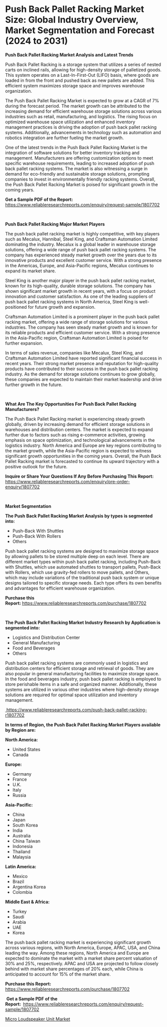 <p><h1>Push Back Pallet Racking Market Size: Global Industry Overview, Market Segmentation and Forecast (2024 to 2031)</h1></p><p><strong>Push Back Pallet Racking Market Analysis and Latest Trends</strong></p>
<p><p>Push Back Pallet Racking is a storage system that utilizes a series of nested carts on inclined rails, allowing for high-density storage of palletized goods. This system operates on a Last-In-First-Out (LIFO) basis, where goods are loaded in from the front and pushed back as new pallets are added. This efficient system maximizes storage space and improves warehouse organization.</p><p>The Push Back Pallet Racking Market is expected to grow at a CAGR of 7% during the forecast period. The market growth can be attributed to the increasing demand for efficient warehouse storage solutions across various industries such as retail, manufacturing, and logistics. The rising focus on optimized warehouse space utilization and enhanced inventory management practices is driving the adoption of push back pallet racking systems. Additionally, advancements in technology such as automation and robotics integration are further fueling the market growth.</p><p>One of the latest trends in the Push Back Pallet Racking Market is the integration of software solutions for better inventory tracking and management. Manufacturers are offering customization options to meet specific warehouse requirements, leading to increased adoption of push back pallet racking systems. The market is also witnessing a surge in demand for eco-friendly and sustainable storage solutions, prompting companies to invest in environmentally friendly racking systems. Overall, the Push Back Pallet Racking Market is poised for significant growth in the coming years.</p></p>
<p><strong>Get a Sample PDF of the Report:&nbsp;</strong> <a href="https://www.reliableresearchreports.com/enquiry/request-sample/1807702">https://www.reliableresearchreports.com/enquiry/request-sample/1807702</a></p>
<p>&nbsp;</p>
<p><strong>Push Back Pallet Racking Major Market Players</strong></p>
<p><p>The push back pallet racking market is highly competitive, with key players such as Mecalux, Hannibal, Steel King, and Craftsman Automation Limited dominating the industry. Mecalux is a global leader in warehouse storage solutions, offering a wide range of push back pallet racking systems. The company has experienced steady market growth over the years due to its innovative products and excellent customer service. With a strong presence in the Americas, Europe, and Asia-Pacific regions, Mecalux continues to expand its market share.</p><p>Steel King is another major player in the push back pallet racking market, known for its high-quality, durable storage solutions. The company has shown significant market growth in recent years, with a focus on product innovation and customer satisfaction. As one of the leading suppliers of push back pallet racking systems in North America, Steel King is well-positioned for future growth and expansion.</p><p>Craftsman Automation Limited is a prominent player in the push back pallet racking market, offering a wide range of storage solutions for various industries. The company has seen steady market growth and is known for its reliable products and efficient customer service. With a strong presence in the Asia-Pacific region, Craftsman Automation Limited is poised for further expansion.</p><p>In terms of sales revenue, companies like Mecalux, Steel King, and Craftsman Automation Limited have reported significant financial success in recent years. Their strong market presence and reputation for high-quality products have contributed to their success in the push back pallet racking industry. As the demand for storage solutions continues to grow globally, these companies are expected to maintain their market leadership and drive further growth in the future.</p></p>
<p>&nbsp;</p>
<p><strong>What Are The Key Opportunities For Push Back Pallet Racking Manufacturers?</strong></p>
<p><p>The Push Back Pallet Racking market is experiencing steady growth globally, driven by increasing demand for efficient storage solutions in warehouses and distribution centers. The market is expected to expand further due to factors such as rising e-commerce activities, growing emphasis on space optimization, and technological advancements in the logistics industry. North America and Europe are key regions contributing to the market growth, while the Asia-Pacific region is expected to witness significant growth opportunities in the coming years. Overall, the Push Back Pallet Racking market is forecasted to continue its upward trajectory with a positive outlook for the future.</p></p>
<p><strong>Inquire or Share Your Questions If Any Before Purchasing This Report:</strong> <a href="https://www.reliableresearchreports.com/enquiry/pre-order-enquiry/1807702">https://www.reliableresearchreports.com/enquiry/pre-order-enquiry/1807702</a></p>
<p>&nbsp;</p>
<p><strong>Market Segmentation</strong></p>
<p><strong>The Push Back Pallet Racking Market Analysis by types is segmented into:</strong></p>
<p><ul><li>Push-Back With Shuttles</li><li>Push-Back With Rollers</li><li>Others</li></ul></p>
<p><p>Push back pallet racking systems are designed to maximize storage space by allowing pallets to be stored multiple deep on each level. There are different market types within push back pallet racking, including Push-Back with Shuttles, which use automated shuttles to transport pallets, Push-Back with Rollers, which use gravity-fed rollers to move pallets, and Others, which may include variations of the traditional push back system or unique designs tailored to specific storage needs. Each type offers its own benefits and advantages for efficient warehouse organization.</p></p>
<p><strong>Purchase this Report:&nbsp;</strong><a href="https://www.reliableresearchreports.com/purchase/1807702">https://www.reliableresearchreports.com/purchase/1807702</a></p>
<p>&nbsp;</p>
<p><strong>The Push Back Pallet Racking Market Industry Research by Application is segmented into:</strong></p>
<p><ul><li>Logistics and Distribution Center</li><li>General Manufacturing</li><li>Food and Beverages</li><li>Others</li></ul></p>
<p><p>Push back pallet racking systems are commonly used in logistics and distribution centers for efficient storage and retrieval of goods. They are also popular in general manufacturing facilities to maximize storage space. In the food and beverages industry, push back pallet racking is employed to store perishable items in a safe and organized manner. Additionally, these systems are utilized in various other industries where high-density storage solutions are required for optimal space utilization and inventory management.</p></p>
<p><a href="https://www.reliableresearchreports.com/push-back-pallet-racking-r1807702">&nbsp;https://www.reliableresearchreports.com/push-back-pallet-racking-r1807702</a></p>
<p><strong>In terms of Region, the Push Back Pallet Racking Market Players available by Region are:</strong></p>
<p>
    <p> <strong> North America: </strong>
        <ul>
            <li>United States</li>
            <li>Canada</li>
        </ul>
        </p> 
    <p> <strong> Europe: </strong>
        <ul>
            <li>Germany</li>
            <li>France</li>
            <li>U.K.</li>
            <li>Italy</li>
            <li>Russia</li>
        </ul>
        </p> 
    <p> <strong> Asia-Pacific: </strong>
        <ul>
            <li>China</li>
            <li>Japan</li>
            <li>South Korea</li>
            <li>India</li>
            <li>Australia</li>
            <li>China Taiwan</li>
            <li>Indonesia</li>
            <li>Thailand</li>
            <li>Malaysia</li>
        </ul>
        </p> 
    <p> <strong> Latin America: </strong>
        <ul>
            <li>Mexico</li>
            <li>Brazil</li>
            <li>Argentina Korea</li>
            <li>Colombia</li>
        </ul>
        </p> 
    <p> <strong> Middle East & Africa: </strong>
        <ul>
            <li>Turkey</li>
            <li>Saudi</li>
            <li>Arabia</li>
            <li>UAE</li>
            <li>Korea</li>
        </ul>
    </p>
    </p>
<p><p>The push back pallet racking market is experiencing significant growth across various regions, with North America, Europe, APAC, USA, and China leading the way. Among these regions, North America and Europe are expected to dominate the market with a market share percent valuation of 30% and 25%, respectively. APAC and USA are projected to follow closely behind with market share percentages of 20% each, while China is anticipated to account for 15% of the market share.</p></p>
<p><strong>Purchase this Report: </strong><a href="https://www.reliableresearchreports.com/purchase/1807702">https://www.reliableresearchreports.com/purchase/1807702</a></p>
<p>&nbsp;<strong>Get a Sample PDF of the Report:&nbsp;&nbsp;</strong><a href="https://www.reliableresearchreports.com/enquiry/request-sample/1807702">https://www.reliableresearchreports.com/enquiry/request-sample/1807702</a></p>
<p><strong></strong></p>
<p><p><a href="https://github.com/kopirendilala/Market-Research-Report-List-1/blob/main/micro-loudspeaker-unit-market.md">Micro Loudspeaker Unit Market</a></p></p>